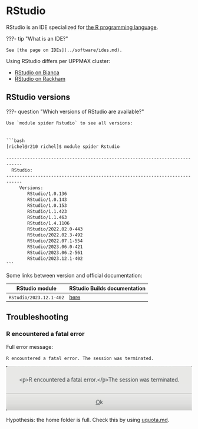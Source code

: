 # RStudio

RStudio is an IDE specialized for [the R programming language](r.md).

???- tip "What is an IDE?"

    See [the page on IDEs](../software/ides.md).

Using RStudio differs per UPPMAX cluster:

- [RStudio on Bianca](../software/rstudio_on_bianca.md)
- [RStudio on Rackham](../software/rstudio_on_rackham.md)


## RStudio versions

???- question "Which versions of RStudio are available?"

    Use `module spider Rstudio` to see all versions:


    ```bash
    [richel@r210 richel]$ module spider Rstudio

    ----------------------------------------------------------------------------
      RStudio:
    ----------------------------------------------------------------------------
         Versions:
            RStudio/1.0.136
            RStudio/1.0.143
            RStudio/1.0.153
            RStudio/1.1.423
            RStudio/1.1.463
            RStudio/1.4.1106
            RStudio/2022.02.0-443
            RStudio/2022.02.3-492
            RStudio/2022.07.1-554
            RStudio/2023.06.0-421
            RStudio/2023.06.2-561
            RStudio/2023.12.1-402
    ```

Some links between version and official documentation:

RStudio module         |RStudio Builds documentation
-----------------------|-----------------------
`RStudio/2023.12.1-402`|[here](https://dailies.rstudio.com/version/2023.12.1+402.pro1/)


## Troubleshooting

### R encountered a fatal error

Full error message:

```text
R encountered a fatal error. The session was terminated.
```

![R encountered a fatal error. The session was terminated](./img/rstudio_error_r_encountered_a_fatal_error.png)

Hypothesis: the home folder is full.
Check this by using [uquota.md](uquota.md).
